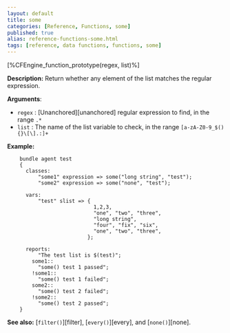 ```yaml
---
layout: default
title: some
categories: [Reference, Functions, some]
published: true
alias: reference-functions-some.html
tags: [reference, data functions, functions, some]
---
```


[%CFEngine_function_prototype(regex, list)%]

**Description:** Return whether any element of the list matches the regular 
expression.

**Arguments**:

* `regex` : [Unanchored][unanchored] regular expression to find, in the range `.*`
* `list` : The name of the list variable to check, in the range
`[a-zA-Z0-9_$(){}\[\].:]+`

**Example:**

```cf3
    bundle agent test
    {
      classes:
          "some1" expression => some("long string", "test");
          "some2" expression => some("none", "test");

      vars:
          "test" slist => {
                            1,2,3,
                            "one", "two", "three",
                            "long string",
                            "four", "fix", "six",
                            "one", "two", "three",
                          };

      reports:
          "The test list is $(test)";
        some1::
          "some() test 1 passed";
        !some1::
          "some() test 1 failed";
        some2::
          "some() test 2 failed";
        !some2::
          "some() test 2 passed";
    }
```

**See also:** [`filter()`][filter], [`every()`][every], and [`none()`][none].
